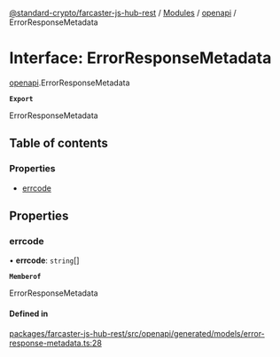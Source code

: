 [@standard-crypto/farcaster-js-hub-rest](../README.md) / [Modules](../modules.md) / [openapi](../modules/openapi.md) / ErrorResponseMetadata

# Interface: ErrorResponseMetadata

[openapi](../modules/openapi.md).ErrorResponseMetadata

**`Export`**

ErrorResponseMetadata

## Table of contents

### Properties

- [errcode](openapi.ErrorResponseMetadata.md#errcode)

## Properties

### errcode

• **errcode**: `string`[]

**`Memberof`**

ErrorResponseMetadata

#### Defined in

[packages/farcaster-js-hub-rest/src/openapi/generated/models/error-response-metadata.ts:28](https://github.com/standard-crypto/farcaster-js/blob/main/packages/farcaster-js-hub-rest/src/openapi/generated/models/error-response-metadata.ts#L28)
